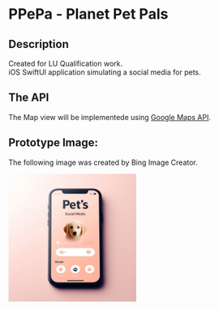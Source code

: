 # PPePa - Planet Pet Pals

## Description

Created for LU Qualification work. <br />
iOS SwiftUI application simulating a social media for pets.

## The API

The Map view will be implementede using [Google Maps API](https://developers.google.com/maps/documentation/).

## Prototype Image:

The following image was created by Bing Image Creator. <br />

<img alt="Idea" width="50%" src="Idea.png" />
